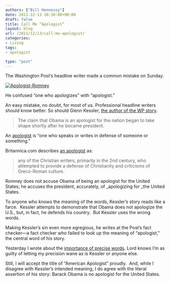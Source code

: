 ```yaml
---
authors: ["Bill Hennessy"]
date: 2011-12-13 10:30:00+00:00
draft: false
title: Call Me “Apologist”
layout: blog
url: /2011/12/13/call-me-apologist/
categories:
- Living
tags:
- apologist

type: "post"
---
```


The Washington Post’s headline writer made a common mistake on Sunday.

[![Apologist-Romney](https://hennessysview.com/wp-content/uploads/2011/12/Apologist-Romney_thumb.png)
](https://hennessysview.com/wp-content/uploads/2011/12/Apologist-Romney.png)

He confused “one who apologizes” with “apologist.”

An easy mistake, no doubt, for most of us. Professional headline writers should know better. So should Glenn Kessler, [the author of the WP story](https://www.washingtonpost.com/politics/romneys-claim-that-obama-is-an-apologist-for-us-is-based-on-distortions/2011/12/01/gIQAdDpXlO_story.html).



> The claim that Obama is an apologist for the nation began to take shape shortly after he became president.



An [apologist](https://www.merriam-webster.com/dictionary/apologist) is “one who speaks or writes in defense of someone or something.”

Britannica.com describes [an apologist](https://www.britannica.com/EBchecked/topic/30100/Apologist) as:



> any of the Christian writers, primarily in the 2nd century, who attempted to provide a defense of Christianity and criticisms of Greco-Roman culture.



Romney does not accuse Obama of being an apologist for the United States; he accuses the president, accurately, of _apologizing for _the United States.

To anyone who knows the meaning of the words, Kessler’s story reads like a farce.  Kessler attempts to demonstrate that Obama does not apologize the U.S., but, in fact, he defends his country.  But Kessler uses the wrong words.

Making Kessler’s sin even more egregious, he writes at the Post’s fact checker—a fact checker who failed to look up the meaning of “apologist,” the central word of his story.

Yesterday I wrote about the [importance of precise words](https://hennessysview.com/other-news/men-of-good-will-and-other-changes/). Lord knows I’m as guilty of letting my precision wane as is Kessler or anyone else.

Still, I will accept the title of “American Apologist” proudly.  And, while I disagree with Kessler’s intended meaning, I do agree with the literal assertion of his story: Barack Obama is no apologist for the United States.
